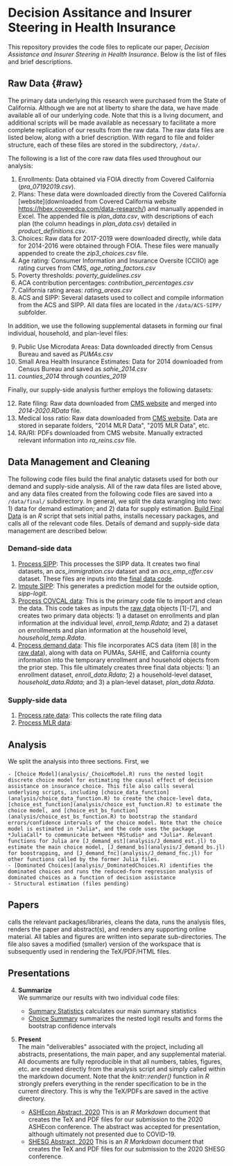 # Decision Assitance and Insurer Steering in Health Insurance

This repository provides the code files to replicate our paper, *Decision Assistance and Insurer Steering in Health Insurance*. Below is the list of files and brief descriptions.

## Raw Data {#raw}
The primary data underlying this research were purchased from the State of California. Although we are not at liberty to share the data, we have made available all of our underlying code. Note that this is a living document, and additional scripts will be made available as necessary to facilitate a more complete replication of our results from the raw data. The raw data files are listed below, along with a brief description. With regard to file and folder structure, each of these files are stored in the subdirectory, `/data/`.

The following is a list of the core raw data files used throughout our analysis:

1. Enrollments: Data obtained via FOIA directly from Covered California (*pra_07192019.csv*).
2. Plans: These data were downloaded directly from the Covered California [website](downloaded from Covered California website https://hbex.coveredca.com/data-research/) and manually appended in Excel. The appended file is *plan_data.csv*, with descriptions of each plan (the column headings in *plan_data.csv*) detailed in *product_definitions.csv*.
3. Choices: Raw data for 2017-2019 were downloaded directly, while data for 2014-2016 were obtained through FOIA. These files were manually appended to create the *zip3_choices.csv* file.
4. Age rating: Consumer Information and Insurance Oversite (CCIIO) age rating curves from CMS, *age_rating_factors.csv*
5. Poverty thresholds: *poverty_guidelines.csv*
6. ACA contribution percentages: *contribution_percentages.csv*
7. California rating areas: *rating_areas.csv*
8. ACS and SIPP: Several datasets used to collect and compile information from the ACS and SIPP. All data files are located in the `/data/ACS-SIPP/` subfolder.



In addition, we use the following supplemental datasets in forming our final individual, household, and plan-level files:

9. Public Use Microdata Areas: Data downloaded directly from Census Bureau and saved as *PUMAs.csv*
10. Small Area Health Insurance Estimates: Data for 2014 downloaded from Census Bureau and saved as *sahie_2014.csv*
11. *counties_2014* through *counties_2019*


Finally, our supply-side analysis further employs the following datasets:

12. Rate filing: Raw data downloaded from [CMS website](https://www.cms.gov/CCIIO/Resources/Data-Resources/ratereview) and merged into *2014-2020.RData* file. 
13. Medical loss ratio: Raw data downloaded from [CMS website](https://www.cms.gov/CCIIO/Resources/Data-Resources/mlr). Data are stored in separate folders, "2014 MLR Data", "2015 MLR Data", etc.
14. RA/RI: PDFs downloaded from CMS website. Manually extracted relevant information into *ra_reins.csv* file.


## Data Management and Cleaning
The following code files build the final analytic datasets used for both our demand and supply-side analysis. All of the raw data files are listed above, and any data files created from the following code files are saved into a `/data/final/` subdirectory. In general, we split the data wrangling into two: 1) data for demand estimation; and 2) data for supply estimation. [Build Final Data](data-code/build-data.R) is an *R* script that sets initial paths, installs necessary packages, and calls all of the relevant code files. Details of demand and supply-side data management are described below:

### Demand-side data
1. [Process SIPP](data-code/process.SIPP.R): This processes the SIPP data. It creates two final datasets, an *acs_immigration.csv* dataset and an *acs_emp_offer.csv* dataset. These files are inputs into the [final data code](data-code/process.final.data.R).
2. [Impute SIPP](data-code/impute.SIPP.R): This generates a prediction model for the outside option, *sipp-logit*.
3. [Process COVCAL data](data-code/process.COVCAL.data.R): This is the primary code file to import and clean the data. This code takes as inputs the [raw data](#raw) objects [1]-[7], and creates two primary data objects: 1) a dataset on enrollments and plan information at the individual level, *enroll_temp.Rdata*; and 2) a dataset on enrollments and plan information at the household level, *household_temp.Rdata*.
4. [Process demand data](data-code/process.demand.data.R): This file incorporates ACS data (item [8] in the [raw data](#raw)), along with data on PUMAs, SAHIE, and California county information into the temporary enrollment and household objects from the prior step. This file ultimately creates three final data objects: 1) an enrollment dataset, *enroll_data.Rdata*; 2) a household-level dataset, *household_data.Rdata*; and 3) a plan-level dataset, *plan_data.Rdata*.


### Supply-side data
1. [Process rate data](data-code/process.rate.data.R): This collects the rate filing data 
2. [Process MLR data](data-code/process.MLR.data.nav.R): 






## Analysis

We split the analysis into three sections. First, we


    - [Choice Model](analysis/_ChoiceModel.R) runs the nested logit discrete choice model for estimating the causal effect of decision assistance on insurance choice. This file also calls several underlying scripts, including [choice_data_function](analysis/choice_data_function.R) to create the choice-level data, [choice_est_function](analysis/choice_est_function.R) to estimate the choice model, and [choice_est_bs_function](analysis/choice_est_bs_function.R) to bootstrap the standard errors/confidence intervals of the choice model. Note that the choice model is estimated in *Julia*, and the code uses the package *JuliaCall* to communicate between *RStudio* and *Julia*. Relevant functions for Julia are [J_demand_est](analysis/J_demand_est.jl) to estimate the main choice model, [J_demand_bs](analysis/J_demand_bs.jl) for boostrapping, and [J_demand_fnc](analysis/J_demand_fnc.jl) for other functions called by the former Julia files.
    - [Dominated Choices](analysis/_DominatedChoices.R) identifies the dominated choices and runs the reduced-form regression analysis of dominated choices as a function of decision assistance
    - Structural estimation (files pending)







## Papers

calls the relevant packages/libraries, cleans the data, runs the analysis files, renders the paper and abstract(s), and renders any supporting online material. All tables and figures are written into separate sub-directories. The file also saves a modified (smaller) version of the workspace that is subsequently used in rendering the TeX/PDF/HTML files. 


## Presentations


4. **Summarize**<br>
We summarize our results with two individual code files:<br>
    - [Summary Statistics](analysis/_SummaryStats.R) calculates our main summary statistics
    - [Choice Summary](analysis/_ChoiceSummary.R) summarizes the nested logit results and forms the bootstrap confidence intervals


5. **Present**<br>
The main "deliverables" associated with the project, including all abstracts, presentations, the main paper, and any supplemental material. All documents are fully reproducible in that all numbers, tables, figures, etc. are created directly from the analysis script and simply called within the markdown document. Note that the *knitr::render()* function in *R* strongly prefers everything in the render specification to be in the current directory. This is why the TeX/PDFs are saved in the active directory.<br>
    - [ASHEcon Abstract, 2020](_Abstract_ASHEcon_201910.Rmd) This is an *R Markdown* document that creates the TeX and PDF files for our submission to the 2020 ASHEcon conference. The abstract was accepted for presentation, although ultimately not presented due to COVID-19.
    - [SHESG Abstract, 2020](_Abstract_SHESG_202006.Rmd) This is an *R Markdown* document that creates the TeX and PDF files for our submission to the 2020 SHESG conference. 
  
